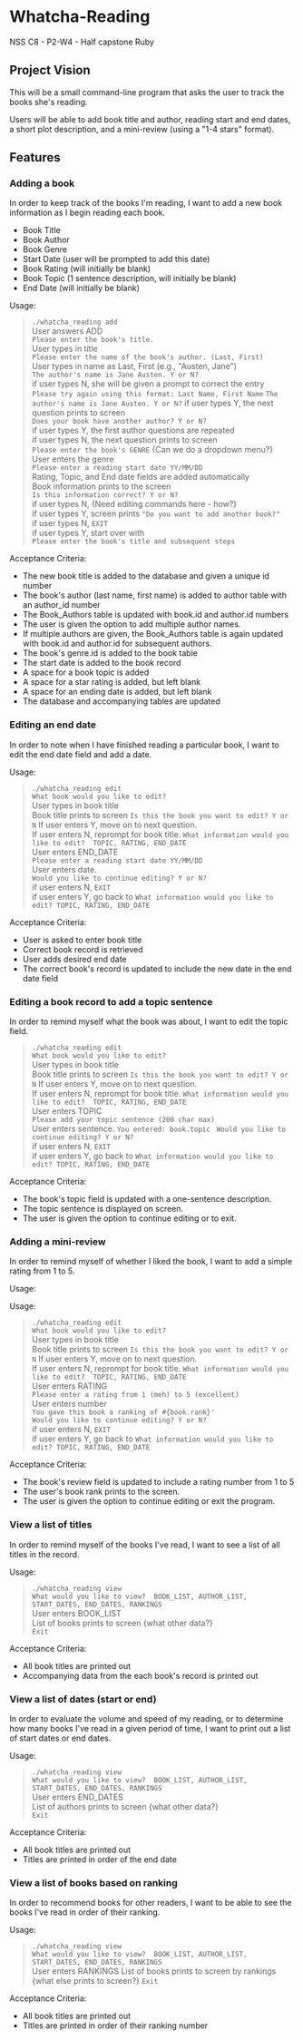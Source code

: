 
# Whatcha-Reading
NSS C8 - P2-W4 - Half capstone Ruby

## Project Vision

This will be a small command-line program that asks the user to track the books she's reading.

Users will be able to add book title and author, reading start and end dates, a short plot description, and a mini-review (using a "1-4 stars" format).

## Features

### Adding a book
In order to keep track of the books I'm reading, I want to add a new book information as I begin reading each book.
  * Book Title
  * Book Author
  * Book Genre
  * Start Date (user will be prompted to add this date)
  * Book Rating (will initially be blank)
  * Book Topic (1 sentence description, will initially be blank)
  * End Date (will initially be blank)

Usage:
> `./whatcha_reading add`  
> User answers ADD  
> `Please enter the book's title.`  
> User types in title  
> `Please enter the name of the book's author. (Last, First)`  
> User types in name as Last, First  (e.g., "Austen, Jane")  
> `The author's name is Jane Austen. Y or N?`  
> if user types N, she will be given a prompt to correct the entry  
> `Please try again using this format: Last Name, First Name`
> `The author's name is Jane Austen. Y or N?` 
> if user types Y, the next question prints to screen  
> `Does your book have another author? Y or N?`  
> if user types Y, the first author questions are repeated  
> if user types N, the next question prints to screen  
> `Please enter the book's GENRE`  {Can we do a dropdown menu?}  
> User enters the genre  
> `Please enter a reading start date YY/MM/DD`  
>   Rating, Topic, and End date fields are added automatically  
> Book information prints to the screen  
> `Is this information correct? Y or N?`  
> if user types N, {Need editing commands here - how?}  
> if user types Y, screen prints `"Do you want to add another book?"`  
> if user types N, `EXIT`  
> if user types Y, start over with  
> `Please enter the book's title and subsequent steps`  

Acceptance Criteria:
* The new book title is added to the database and given a unique id number
* The book's author (last name, first name) is added to author table with an author_id number
* The Book_Authors table is updated with book.id and author.id numbers
* The user is given the option to add multiple author names.
* If multiple authors are given, the Book_Authors table is again updated with book.id and author.id for subsequent authors.
* The book's genre.id is added to the book table
* The start date is added to the book record
* A space for a book topic is added
* A space for a star rating is added, but left blank
* A space for an ending date is added, but left blank
* The database and accompanying tables are updated


### Editing an end date

In order to note when I have finished reading a particular book, I want to edit the end date field and add a date.

Usage:
> `./whatcha_reading edit`  
> `What book would you like to edit?`  
> User types in book title  
> Book title prints to screen
> `Is this the book you want to edit? Y or N`
> If user enters Y, move on to next question.  
> If user enters N, reprompt for book title.
> `What information would you like to edit?  TOPIC, RATING, END_DATE`  
> User enters END_DATE  
> `Please enter a reading start date YY/MM/DD`  
> User enters date.  
> `Would you like to continue editing? Y or N?`  
> if user enters N, `EXIT`  
> if user enters Y, go back to `What information would you like to edit? TOPIC, RATING, END_DATE`  

Acceptance Criteria:
* User is asked to enter book title  
* Correct book record is retrieved  
* User adds desired end date  
* The correct book's record is updated to include the new date in the end date field


### Editing a book record to add a topic sentence

In order to remind myself what the book was about, I want to edit the topic field.

> `./whatcha_reading edit`  
> `What book would you like to edit?`  
> User types in book title  
> Book title prints to screen
> `Is this the book you want to edit? Y or N`
> If user enters Y, move on to next question.  
> If user enters N, reprompt for book title.
> `What information would you like to edit?  TOPIC, RATING, END_DATE`  
> User enters TOPIC  
> `Please add your topic sentence (200 char max)`  
> User enters sentence.
> `You entered: book.topic `
> `Would you like to continue editing? Y or N?`  
> if user enters N, `EXIT`  
> if user enters Y, go back to `What information would you like to edit? TOPIC, RATING, END_DATE`  


Acceptance Criteria:
* The book's topic field is updated with a one-sentence description.
* The topic sentence is displayed on screen.
* The user is given the option to continue editing or to exit.


### Adding a mini-review

In order to remind myself of whether I liked the book, I want to add a simple rating from 1 to 5.

Usage:

Usage:
> `./whatcha_reading edit`  
> `What book would you like to edit?`  
> User types in book title  
> Book title prints to screen
> `Is this the book you want to edit? Y or N`
> If user enters Y, move on to next question.  
> If user enters N, reprompt for book title.
> `What information would you like to edit?  TOPIC, RATING, END_DATE`  
> User enters RATING  
> `Please enter a rating from 1 (meh) to 5 (excellent)`  
> User enters number  
> `You gave this book a ranking of #{book.rank}'`  
> `Would you like to continue editing? Y or N?`  
> if user enters N, `EXIT`  
> if user enters Y, go back to `What information would you like to edit? TOPIC, RATING, END_DATE`  

Acceptance Criteria:
* The book's review field is updated to include a rating number from 1 to 5
* The user's book rank prints to the screen.
* The user is given the option to continue editing or exit the program.


### View a list of titles

In order to remind myself of the books I've read, I want to see a list of all titles in the record.

Usage:
> `./whatcha_reading view`  
> `What would you like to view?  BOOK_LIST, AUTHOR_LIST, START_DATES, END_DATES, RANKINGS`  
> User enters BOOK_LIST  
> List of books prints to screen  {what other data?}  
> `Exit`  

Acceptance Criteria:
* All book titles are printed out
* Accompanying data from the each book's record is printed out

### View a list of dates (start or end)

In order to evaluate the volume and speed of my reading, or to determine how many books I've read in a given period of time, I want to print out a list of start dates or end dates.

Usage:
> `./whatcha_reading view`  
> `What would you like to view?  BOOK_LIST, AUTHOR_LIST, START_DATES, END_DATES, RANKINGS`  
> User enters END_DATES  
> List of authors prints to screen  {what other data?}  
> `Exit`  

Acceptance Criteria:
* All book titles are printed out
* Titles are printed in order of the end date

### View a list of books based on ranking

In order to recommend books for other readers, I want to be able to see the books I've read in order of their ranking.

Usage:
> `./whatcha_reading view`  
> `What would you like to view?  BOOK_LIST, AUTHOR_LIST, START_DATES, END_DATES, RANKINGS`  
> User enters RANKINGS 
> List of books prints to screen by rankings  {what else prints to screen?} 
> `Exit` 

Acceptance Criteria:
* All book titles are printed out
* Titles are printed in order of their ranking number
